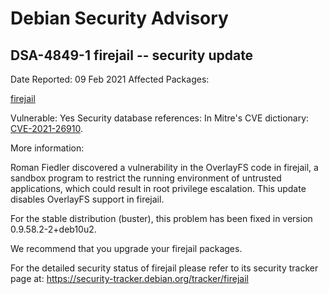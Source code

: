 
Debian Security Advisory
========================


DSA-4849-1 firejail -- security update
--------------------------------------



Date Reported:
09 Feb 2021
Affected Packages:

[firejail](https://packages.debian.org/src:firejail)

Vulnerable:
Yes
Security database references:
In Mitre's CVE dictionary: [CVE-2021-26910](https://security-tracker.debian.org/tracker/CVE-2021-26910).  

More information:

Roman Fiedler discovered a vulnerability in the OverlayFS code in
firejail, a sandbox program to restrict the running environment of
untrusted applications, which could result in root privilege escalation.
This update disables OverlayFS support in firejail.


For the stable distribution (buster), this problem has been fixed in
version 0.9.58.2-2+deb10u2.


We recommend that you upgrade your firejail packages.


For the detailed security status of firejail please refer to its
security tracker page at:
<https://security-tracker.debian.org/tracker/firejail>





